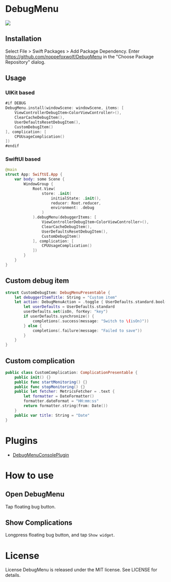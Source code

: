 # DebugMenu

![](https://github.com/noppefoxwolf/DebugMenu/blob/main/.github/example.gif)

## Installation

Select File > Swift Packages > Add Package Dependency. Enter https://github.com/noppefoxwolf/DebugMenu in the "Choose Package Repository" dialog.

## Usage

### UIKit based

```swift
#if DEBUG
DebugMenu.install(windowScene: windowScene, items: [
    ViewControllerDebugItem<ColorViewController>(),
    ClearCacheDebugItem(),
    UserDefaultsResetDebugItem(),
    CustomDebugItem()
], complication: [
    CPUUsageComplication()
])
#endif
```

### SwiftUI based

```swift
@main
struct App: SwiftUI.App {    
    var body: some Scene {
        WindowGroup {
            Root.View(
                store: .init(
                    initialState: .init(),
                    reducer: Root.reducer,
                    environment: .debug
                )
            ).debugMenu(debuggerItems: [
                ViewControllerDebugItem<ColorViewController>(),
                ClearCacheDebugItem(),
                UserDefaultsResetDebugItem(),
                CustomDebugItem()
            ], complication: [
                CPUUsageComplication()
            ])
        }
    }
}
```

## Custom debug item

```swift
struct CustomDebugItem: DebugMenuPresentable {
    let debuggerItemTitle: String = "Custom item"
    let action: DebugMenuAction = .toggle { UserDefaults.standard.bool(forKey: "key") } action: { (isOn, completions) in
        let userDefaults = UserDefaults.standard
        userDefaults.set(isOn, forKey: "key")
        if userDefaults.synchronize() {
            completions(.success(message: "Switch to \(isOn)"))
        } else {
            completions(.failure(message: "Failed to save"))
        }
    }
}
```

## Custom complication

```swift
public class CustomComplication: ComplicationPresentable {
    public init() {}
    public func startMonitoring() {}
    public func stopMonitoring() {}
    public let fetcher: MetricsFetcher = .text {
        let formatter = DateFormatter()
        formatter.dateFormat = "HH:mm:ss"
        return formatter.string(from: Date())
    }
    public var title: String = "Date"
}
```

# Plugins

- [DebugMenuConsolePlugin](https://github.com/noppefoxwolf/DebugMenuConsolePlugin)

# How to use

## Open DebugMenu

Tap floating bug button.

## Show Complications

Longpress floating bug button, and tap `Show widget`.

# License

License
DebugMenu is released under the MIT license. See LICENSE for details.
